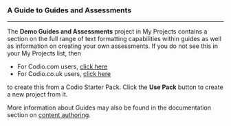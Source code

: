 ### A Guide to Guides and Assessments
---
The **Demo Guides and Assessments** project in My Projects contains a section on the full range of text formatting capabilities within guides as well as information on creating your own assessments. If you do not see this in your My Projects list, then 

- For Codio.com users, [click here](https://codio.com/home/starter-packs/cc68d38b-b0ea-4825-9814-46a3594c2b11/)
- For Codio.co.uk users, [click here](https://codio.co.uk/home/starter-packs/7c69bc1a-7f20-4cd1-a726-63a1c056790f)

to create this from a Codio Starter Pack. Click the **Use Pack** button to create a new project from it.

More information about Guides may also be found in the documentation section on [content authoring](https://docs.codio.com/authoring.html#introduction-to-guides).
